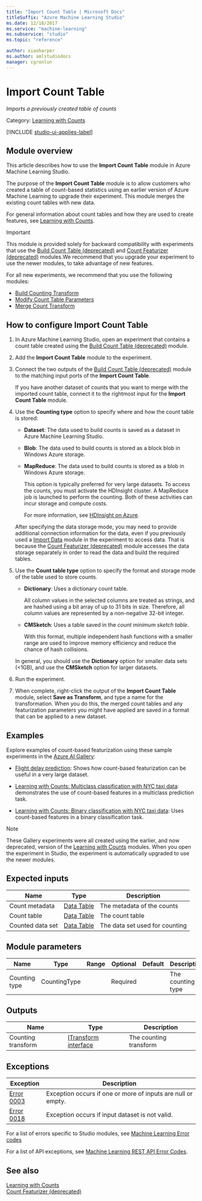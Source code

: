 ```yaml
---
title: "Import Count Table | Microsoft Docs"
titleSuffix: "Azure Machine Learning Studio"
ms.date: 12/18/2017
ms.service: "machine-learning"
ms.subservice: "studio"
ms.topic: "reference"

author: xiaoharper
ms.author: amlstudiodocs
manager: cgronlun
---
```

# Import Count Table

*Imports a previously created table of counts*

Category: [Learning with Counts](data-transformation-learning-with-counts.md)

[!INCLUDE [studio-ui-applies-label](../includes/studio-ui-applies-label.md)]

## Module overview

This article describes how to use the **Import Count Table** module in Azure Machine Learning Studio.

The purpose of the **Import Count Table** module is to allow customers who created a table of count-based statistics using an earlier version of Azure Machine Learning to upgrade their experiment. This module merges the existing count tables with new data.

For general information about count tables and how they are used to create features, see [Learning with Counts](data-transformation-learning-with-counts.md).

> [!IMPORTANT]
> This module is provided solely for backward compatibility with experiments that use the [Build Count Table (deprecated)](build-count-table-deprecated.md) and [Count Featurizer (deprecated)](count-featurizer-deprecated.md) modules.We recommend that you upgrade your experiment to use the newer modules, to take advantage of new features. 

For all new experiments, we recommend that you use the following modules:

- [Build Counting Transform](build-counting-transform.md)
- [Modify Count Table Parameters](modify-count-table-parameters.md)
- [Merge Count Transform](merge-count-transform.md)

## How to configure Import Count Table

1. In Azure Machine Learning Studio, open an experiment that contains a count table created using the [Build Count Table (deprecated)](build-count-table-deprecated.md) module.

2. Add the **Import Count Table** module to the experiment.

3. Connect the two outputs of the [Build Count Table (deprecated)](build-count-table-deprecated.md) module to the matching input ports of the **Import Count Table**.

    If you have another dataset of counts that you want to merge with the imported count table, connect it to the rightmost input for the **Import Count Table** module.

4. Use the **Counting type** option to specify where and how the count table is stored:

    - **Dataset**: The data used to build counts is saved as a dataset in Azure Machine Learning Studio.

    - **Blob**: The data used to build counts is stored as a block blob in Windows Azure storage.

    - **MapReduce**: The data used to build counts is stored as a blob in Windows Azure storage.

        This option is typically preferred for very large datasets. To access the counts, you must activate the HDInsight cluster. A MapReduce job is launched to perform the counting. Both of these activities can incur storage and compute costs.

        For more information, see [HDInsight on Azure](http://azure.microsoft.com/services/hdinsight/).

    After specifying the data storage mode, you may need to provide additional connection information for the data, even if you previously used a [Import Data](import-data.md) module in the experiment to access data. That is because the [Count Featurizer (deprecated)](count-featurizer-deprecated.md) module accesses the data storage separately in order to read the data and build the required tables.

5. Use the **Count table type** option to specify the format and storage mode of the table used to store counts.

    - **Dictionary**: Uses a dictionary count table.

        All column values in the selected columns are treated as strings, and are hashed using a bit array of up to 31 bits in size. Therefore, all column values are represented by a non-negative 32-bit integer.

    - **CMSketch**: Uses a table saved in the *count minimum sketch table*.

        With this format, multiple independent hash functions with a smaller range are used to improve memory efficiency and reduce the chance of hash collisions.

    In general, you should use the **Dictionary** option for smaller data sets (<1GB), and use the **CMSketch** option for larger datasets.

6. Run the experiment.

7. When complete, right-click the output of the  **Import Count Table** module, select **Save as Transform**, and type a name for the transformation. When you do this, the merged count tables and any featurization parameters you might have applied are saved in a format that can be applied to a new dataset.

## Examples

Explore examples of count-based featurization using these sample experiments in the [Azure AI Gallery](https://gallery.cortanaintelligence.com/):

- [Flight delay prediction](http://go.microsoft.com/fwlink/?LinkId=525277): Shows how count-based featurization can be useful in a very large dataset.

- [Learning with Counts: Multiclass classification with NYC taxi data](https://gallery.cortanaintelligence.com/Experiment/Learning-with-Counts-Multiclass-classification-with-NYC-taxi-data-2): demonstrates the use of count-based features in a multiclass prediction task.

- [Learning with Counts: Binary classification with NYC taxi data](https://gallery.cortanaintelligence.com/Experiment/Learning-with-Counts-Binary-classification-with-NYC-taxi-data-2): Uses count-based features in a binary classification task.

> [!NOTE]
> These Gallery experiments were all created using the earlier, and now deprecated, version of the [Learning with Counts](data-transformation-learning-with-counts.md) modules. When you open the experiment in Studio, the experiment is automatically upgraded to use the newer modules.

## Expected inputs

|Name|Type|Description|  
|----------|----------|-----------------|  
|Count metadata|[Data Table](data-table.md)|The metadata of the counts|  
|Count table|[Data Table](data-table.md)|The count table|  
|Counted data set|[Data Table](data-table.md)|The data set used for counting|  

## Module parameters

|Name|Type|Range|Optional|Default|Description|  
|----------|----------|-----------|--------------|-----------------|-------------|  
|Counting type|CountingType||Required||The counting type|  

## Outputs

|Name|Type|Description|  
|----------|----------|-----------------|  
|Counting transform|[ITransform interface](itransform-interface.md)|The counting transform|  

## Exceptions

|Exception|Description|  
|---------------|-----------------|  
|[Error 0003](errors/error-0003.md)|Exception occurs if one or more of inputs are null or empty.|  
|[Error 0018](errors/error-0018.md)|Exception occurs if input dataset is not valid.|  

For a list of errors specific to Studio modules, see [Machine Learning Error codes](/errors/machine-learning-module-error-codes.md)

For a list of API exceptions, see [Machine Learning REST API Error Codes](https://docs.microsoft.com/azure/machine-learning/studio/web-service-error-codes).  

## See also

 [Learning with Counts](data-transformation-learning-with-counts.md)   
 [Count Featurizer (deprecated)](count-featurizer-deprecated.md)

